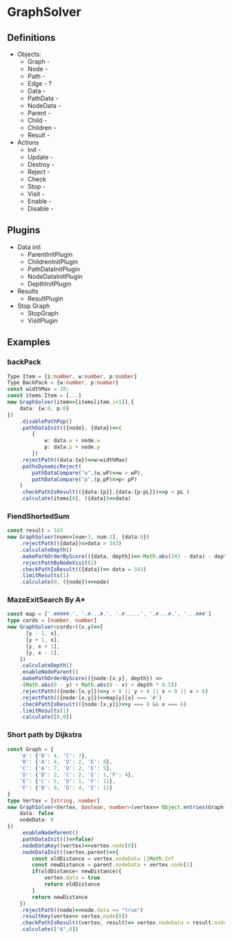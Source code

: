 # GraphSolver
## Definitions
* Objects:
    * Graph - 
    * Node -
    * Path -
    * Edge - ?
    * Data - 
    * PathData - 
    * NodeData - 
    * Parent -
    * Child - 
    * Children -
    * Result - 
* Actions
    * Init - 
    * Update - 
    * Destroy -   
    * Reject -  
    * Check
    * Stop - 
    * Visit - 
    * Enable -
    * Disable - 
    
## Plugins
* Data init
    * ParentInitPlugin
    * ChildrenInitPlugin
    * PathDataInitPlugin
    * NodeDataInitPlugin
    * DepthInitPlugin
* Results
    * ResultPlugin
* Stop Graph
    * StopGraph
    * VisitPlugin

## Examples
### backPack
```typescript
Type Item = {i:number, w:number, p:number}
Type BackPack = {w:number, p:number}
const widthMax = 20;
const items:Item = [...]
new GraphSolver(item=>[items[item.i+1]],{
    data: {w:0, p:0}
})
    .disablePathPop()
    .pathDataInit(({node}, {data})=>(
        {
            w: data.w + node.w
            p: data.p + node.p
        })
    .rejectPath((data:{w})=>w>widthMax)
    .pathsDynamicReject(
        pathDataCompare("w",(w,wP)=>w > wP),
        pathDataCompare("p",(p,pP)=>p< pP)
    )
    .checkPathIsResult(({data:{p}},{data:{p:pL}})=>p < pL )
    .calculate(items[0], ({data})=>data)
```
### FiendShortedSum
```typescript
const result = 343
new GraphSolver(num=>[num+3, num-2], {data:0})
    .rejectPath(({data})=>data > 343)
    .calculateDepth()
    .makePathOrderByScore(({data, depth})=>-Math.abs(343 - data) - depth * 15)
    .rejectPathByNodeVisit(2)
    .checkPathIsResult(({data})=> data = 343)
    .limitResults(1)
    .calculate(0, ({node})=>node)
```
### MazeExitSearch By A*

```typescript
const map = ['.#####.', '.#...#.', '.#.....', '.#...#.', '...###']
type cords = [number, number]
new GraphSolver<cords>((x,y)=>[
      [y - 1, x],
      [y + 1, x],
      [y, x + 1],
      [y, x - 1],
    ])
    .calculateDepth()
    .enableNodeParent()
    .makePathOrderByScore(({node:[x,y], depth}) => 
    -(Math.abs(0 - y) + Math.abs(6 - x) + depth * 0.5))
    .rejectPath(({node:[x,y]})=>y < 0 || y > 4 || x < 0 || x > 6)
    .rejectPath(({node:[x,y]})=>map[y][x] === '#')
    .checkPathIsResult(({node:[x,y]})=>y === 0 && x === 6)
    .limitResults(1)
    .calculate([0,0])
```
### Short path by Dijkstra

```typescript
const Graph = {
    'A': {'B': 4, 'C': 7},
    'B': {'A': 4, 'D': 2, 'E': 8},
    'C': {'A': 7, 'D': 2, 'E': 5},
    'D': {'B': 2, 'C': 2, 'E': 1,'F': 4},
    'E': {'C': 5, 'D': 1, 'F': 11},
    'F': {'B': 8, 'D': 4, 'E': 11}
}
type Vertex = [string, number]
new GraphSolver<Vertex, boolean, number>(vertex=> Object.entries(Graph[vertex[0]]),{
    data: false
    nodeData: 0
})
    .enableNodeParent()
    .pathDataInit(()=>false)
    .nodeDataKey((vertex)=>vertex.node[0])
    .nodeDataInit((vertex,parent)=>{
        const oldDistance = vertex.nodeData ||Math.Inf
        const newDistance = parent.nodeData + vertex.node[1]
        if(oldDistance< newDistance){
            vertex.data = true
            return oldDistance
        }
        return newDistance
    })
    .rejectPath((node)=>node.data == "true")
    .resultKey(vertex=> vertex.node[0])
    .checkPathIsResult((vertex, result)=> vertex.nodeData < result.nodeData)
    .calculate(["A",0])
```

